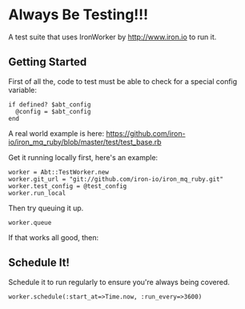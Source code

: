 # Always Be Testing!!!

A test suite that uses IronWorker by http://www.iron.io to run it.

## Getting Started

First of all the, code to test must be able to check for a special config variable:

    if defined? $abt_config
      @config = $abt_config
    end

A real world example is here: https://github.com/iron-io/iron_mq_ruby/blob/master/test/test_base.rb

Get it running locally first, here's an example:

    worker = Abt::TestWorker.new
    worker.git_url = "git://github.com/iron-io/iron_mq_ruby.git"
    worker.test_config = @test_config
    worker.run_local

Then try queuing it up.

    worker.queue

If that works all good, then:

## Schedule It!

Schedule it to run regularly to ensure you're always being covered.

    worker.schedule(:start_at=>Time.now, :run_every=>3600)

